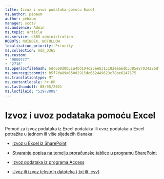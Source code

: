 ```yaml
---
title: Izvoz i uvoz podataka pomoću Excel
ms.author: pebaum
author: pebaum
manager: scotv
ms.audience: Admin
ms.topic: article
ms.service: o365-administration
ROBOTS: NOINDEX, NOFOLLOW
localization_priority: Priority
ms.collection: Adm_O365
ms.custom:
- "9000777"
- "2718"
ms.openlocfilehash: 6dc660d0b51a4bd104c25ee8315182eea6db3385e87034226dfc759b2f556728
ms.sourcegitcommit: b5f7da89a650d2915dc652449623c78be6247175
ms.translationtype: MT
ms.contentlocale: hr-HR
ms.lasthandoff: 08/05/2021
ms.locfileid: "53978009"
---
```

# <a name="exporting-and-importing-data-with-excel"></a>Izvoz i uvoz podataka pomoću Excel

Pomoć za izvoz podataka iz Excel podataka ili uvoz podataka u Excel potražite u jednom ili više sljedećih članaka:

- [Izvoz u Excel iz SharePoint](https://support.office.com/client/bfb2ea48-6118-4fa9-abb6-cced9424e5d9)

- [Stvaranje popisa na temelju proračunske tablice u programu SharePoint](https://support.office.com/article/Create-a-list-based-on-a-spreadsheet-380CFEB5-6E14-438E-988A-C2B9BEA574FA)

- [Izvoz podataka iz programa Access](https://support.office.com/client/64E974E6-AE43-4301-A53E-20463655B1A9)

- [Uvoz ili izvoz tekstnih datoteka (.txt ili .csv)](https://support.office.com/client/5250ac4c-663c-47ce-937b-339e391393ba)
